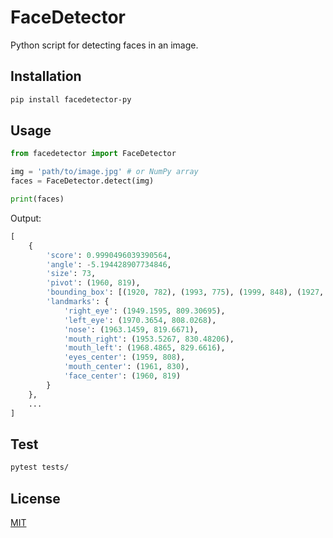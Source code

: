 # FaceDetector

Python script for detecting faces in an image.

## Installation

```sh
pip install facedetector-py
```

## Usage

```py
from facedetector import FaceDetector

img = 'path/to/image.jpg' # or NumPy array
faces = FaceDetector.detect(img)

print(faces)
```

Output:

```py
[
	{
		'score': 0.9990496039390564,
		'angle': -5.194428907734846,
		'size': 73, 
		'pivot': (1960, 819),
		'bounding_box': [(1920, 782), (1993, 775), (1999, 848), (1927, 855)],
		'landmarks': {
			'right_eye': (1949.1595, 809.30695), 
			'left_eye': (1970.3654, 808.0268), 
			'nose': (1963.1459, 819.6671), 
			'mouth_right': (1953.5267, 830.48206), 
			'mouth_left': (1968.4865, 829.6616), 
			'eyes_center': (1959, 808), 
			'mouth_center': (1961, 830),
			'face_center': (1960, 819)
		}
	},
	...
]
```

## Test

```sh
pytest tests/
```

## License

[MIT](LICENSE)